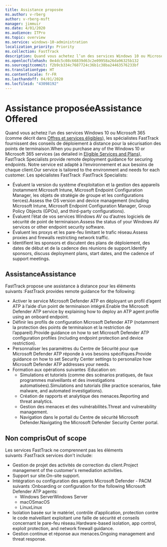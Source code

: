 ```yaml
---
title: Assistance proposée
ms.author: v-rberg
author: v-rberg-msft
manager: jimmuir
ms.date: 4/01/2020
ms.audience: ITPro
ms.topic: overview
ms.service: windows-10-administration
localization_priority: Priority
ms.collection: FastTrack
description: Quand vous achetez l’un des services Windows 10 ou Microsoft 365, les spécialistes FastTrack fournissent des conseils de déploiement à distance pour la sécurisation des points de terminaison. Notre service est adapté à l’environnement et aux besoins de chaque client.
ms.openlocfilehash: 0e4dc5c08c66839d63c2e09958a26da96325b132
ms.sourcegitcommit: f2b9cb334c7687724c36b1c38ba24463576233bf
ms.translationtype: HT
ms.contentlocale: fr-FR
ms.lasthandoff: 04/01/2020
ms.locfileid: "43098192"
---
```

# <a name="assistance-offered"></a><span data-ttu-id="2e190-104">Assistance proposée</span><span class="sxs-lookup"><span data-stu-id="2e190-104">Assistance Offered</span></span>  

<span data-ttu-id="2e190-105">Quand vous achetez l’un des services Windows 10 ou Microsoft 365 (comme décrit dans [Offres et services éligibles](M365-eligible-services-and-plans.md)), les spécialistes FastTrack fournissent des conseils de déploiement à distance pour la sécurisation des points de terminaison.</span><span class="sxs-lookup"><span data-stu-id="2e190-105">When you purchase any of the Windows 10 or Microsoft 365 services (as detailed in [Eligible Services and Plans](M365-eligible-services-and-plans.md)), FastTrack Specialists provide remote deployment guidance for securing endpoints.</span></span> <span data-ttu-id="2e190-106">Notre service est adapté à l’environnement et aux besoins de chaque client.</span><span class="sxs-lookup"><span data-stu-id="2e190-106">Our service is tailored to the environment and needs for each customer.</span></span> <span data-ttu-id="2e190-107">Les spécialistes FastTrack :</span><span class="sxs-lookup"><span data-stu-id="2e190-107">FastTrack Specialists:</span></span>
- <span data-ttu-id="2e190-108">Évaluent la version du système d’exploitation et la gestion des appareils (notamment Microsoft Intune, Microsoft Endpoint Configuration Manager, les objets de stratégie de groupe et les configurations tierces).</span><span class="sxs-lookup"><span data-stu-id="2e190-108">Assess the OS version and device management (including Microsoft Intune, Microsoft Endpoint Configuration Manager, Group Policy Objects (GPOs), and third-party configurations).</span></span>
- <span data-ttu-id="2e190-109">Évaluent l’état de vos services Windows AV ou d’autres logiciels de sécurité de point de terminaison.</span><span class="sxs-lookup"><span data-stu-id="2e190-109">Assess the status of your Windows AV services or other endpoint security software.</span></span>
- <span data-ttu-id="2e190-110">Évaluent les proxys et les pare-feu limitant le trafic réseau.</span><span class="sxs-lookup"><span data-stu-id="2e190-110">Assess proxies and firewalls restricting network traffic.</span></span>
- <span data-ttu-id="2e190-111">Identifient les sponsors et discutent des plans de déploiement, des dates de début et de la cadence des réunions de support.</span><span class="sxs-lookup"><span data-stu-id="2e190-111">Identify sponsors, discuss deployment plans, start dates, and the cadence of support meetings.</span></span>

## <a name="assistance"></a><span data-ttu-id="2e190-112">Assistance</span><span class="sxs-lookup"><span data-stu-id="2e190-112">Assistance</span></span>

<span data-ttu-id="2e190-113">FastTrack propose une assistance à distance pour les éléments suivants :</span><span class="sxs-lookup"><span data-stu-id="2e190-113">FastTrack provides remote guidance for the following:</span></span>
- <span data-ttu-id="2e190-114">Activer le service Microsoft Defender ATP en déployant un profil d’agent ATP à l’aide d’un point de terminaison intégré.</span><span class="sxs-lookup"><span data-stu-id="2e190-114">Enable the Microsoft Defender ATP service by explaining how to deploy an ATP agent profile using an onboard endpoint.</span></span>
- <span data-ttu-id="2e190-115">Définir les profils de configuration Microsoft Defender ATP (notamment la protection des points de terminaison et la restriction de l’appareil).</span><span class="sxs-lookup"><span data-stu-id="2e190-115">Provide guidance on how to set Microsoft Defender ATP configuration profiles (including endpoint protection and device restriction).</span></span>
- <span data-ttu-id="2e190-116">Personnaliser les paramètres du Centre de Sécurité pour que Microsoft Defender ATP réponde à vos besoins spécifiques.</span><span class="sxs-lookup"><span data-stu-id="2e190-116">Provide guidance on how to set Security Center settings to personalize how Microsoft Defender ATP addresses your needs.</span></span>
- <span data-ttu-id="2e190-117">Formation aux opérations suivantes :</span><span class="sxs-lookup"><span data-stu-id="2e190-117">Education on:</span></span>
    - <span data-ttu-id="2e190-118">Simulations et tutoriels (comme des scénarios pratiques, de faux programmes malveillants et des investigations automatisées).</span><span class="sxs-lookup"><span data-stu-id="2e190-118">Simulations and tutorials (like practice scenarios, fake malware, and automated investigations).</span></span>
    - <span data-ttu-id="2e190-119">Création de rapports et analytique des menaces.</span><span class="sxs-lookup"><span data-stu-id="2e190-119">Reporting and threat analytics.</span></span>
    - <span data-ttu-id="2e190-120">Gestion des menaces et des vulnérabilités.</span><span class="sxs-lookup"><span data-stu-id="2e190-120">Threat and vulnerability management.</span></span>
    - <span data-ttu-id="2e190-121">Navigation dans le portail du Centre de sécurité Microsoft Defender.</span><span class="sxs-lookup"><span data-stu-id="2e190-121">Navigating the Microsoft Defender Security Center portal.</span></span>

## <a name="out-of-scope"></a><span data-ttu-id="2e190-122">Non compris</span><span class="sxs-lookup"><span data-stu-id="2e190-122">Out of scope</span></span>

<span data-ttu-id="2e190-123">Les services FastTrack ne comprennent pas les éléments suivants :</span><span class="sxs-lookup"><span data-stu-id="2e190-123">FastTrack services don't include:</span></span>
- <span data-ttu-id="2e190-124">Gestion de projet des activités de correction du client.</span><span class="sxs-lookup"><span data-stu-id="2e190-124">Project management of the customer's remediation activities.</span></span>
- <span data-ttu-id="2e190-125">Support sur site.</span><span class="sxs-lookup"><span data-stu-id="2e190-125">On-site support.</span></span>
- <span data-ttu-id="2e190-126">Intégration ou configuration des agents Microsoft Defender - PACM suivants :</span><span class="sxs-lookup"><span data-stu-id="2e190-126">Onboarding or configuration for the following Microsoft Defender ATP agents:</span></span>
   - <span data-ttu-id="2e190-127">Windows Server</span><span class="sxs-lookup"><span data-stu-id="2e190-127">Windows Server</span></span>
   - <span data-ttu-id="2e190-128">macOS</span><span class="sxs-lookup"><span data-stu-id="2e190-128">macOS</span></span>
   - <span data-ttu-id="2e190-129">Linux</span><span class="sxs-lookup"><span data-stu-id="2e190-129">Linux</span></span>
- <span data-ttu-id="2e190-130">Isolation basée sur le matériel, contrôle d’application, protection contre le code malveillant exploitant une faille de sécurité et conseils concernant le pare-feu réseau.</span><span class="sxs-lookup"><span data-stu-id="2e190-130">Hardware-based isolation, app control, exploit protection, and network firewall guidance.</span></span>
- <span data-ttu-id="2e190-131">Gestion continue et réponse aux menaces.</span><span class="sxs-lookup"><span data-stu-id="2e190-131">Ongoing management and threat response.</span></span>
